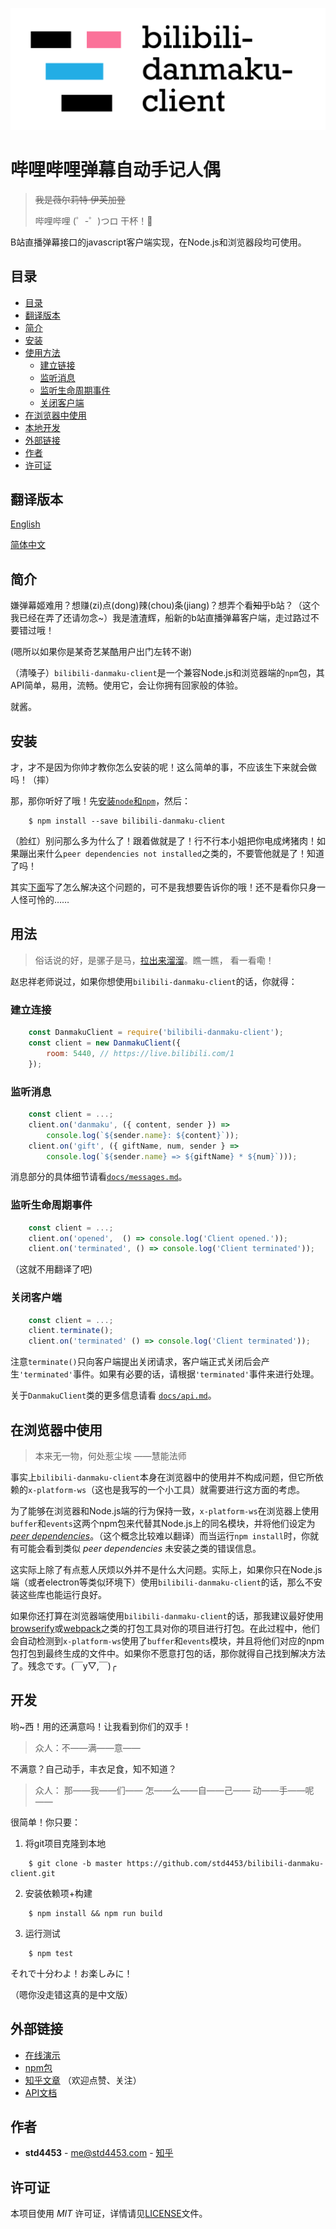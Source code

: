 ![Header image](/assets/header.svg)

# 哔哩哔哩弹幕自动手记人偶

> ~~我是薇尔莉特·伊芙加登~~
> 
> 哔哩哔哩 (゜-゜)つロ 干杯！🍻

B站直播弹幕接口的javascript客户端实现，在Node.js和浏览器段均可使用。

## 目录

- [目录](#目录)
- [翻译版本](#翻译版本)
- [简介](#简洁)
- [安装](#安装)
- [使用方法](#使用方法)
    - [建立链接](#建立连接)
    - [监听消息](#监听消息)
    - [监听生命周期事件](#监听生命周期事件)
    - [关闭客户端](#关闭客户端)
- [在浏览器中使用](#在浏览器中使用)
- [本地开发](#本地开发)
- [外部链接](#外部链接)
- [作者](#作者)
- [许可证](#许可证)

## 翻译版本

[English](https://github.com/std4453/bilibili-danmaku-client/blob/master/README.md)

[简体中文](https://github.com/std4453/bilibili-danmaku-client/blob/master/README.zh-cn.md)

## 简介

嫌弹幕姬难用？想赚(zi)点(dong)辣(chou)条(jiang)？想弄个看~~知乎~~b站？（这个我已经在弄了还请勿念~）我是渣渣辉，船新的b站直播弹幕客户端，走过路过不要错过哦！

(嗯所以如果你是某奇艺某酷用户出门左转不谢)

（清嗓子）`bilibili-danmaku-client`是一个兼容Node.js和浏览器端的`npm`包，其API简单，易用，流畅。使用它，会让你拥有回家般的体验。

就酱。

## 安装

才，才不是因为你帅才教你怎么安装的呢！这么简单的事，不应该生下来就会做吗！（摔）

那，那你听好了哦！先[安装`node`和`npm`](https://www.runoob.com/nodejs/nodejs-install-setup.html)，然后：

```console
    $ npm install --save bilibili-danmaku-client
```

（脸红）别问那么多为什么了！跟着做就是了！行不行本小姐把你电成烤猪肉！如果蹦出来什么`peer dependencies not installed`之类的，不要管他就是了！知道了吗！

其实[下面](#在浏览器中使用)写了怎么解决这个问题的，可不是我想要告诉你的哦！还不是看你只身一人怪可怜的……

## 用法

> 俗话说的好，是骡子是马，[拉出来溜溜](https://std4453.github.io/bilibili-danmaku-client)。瞧一瞧， 看一看嘞！

赵忠祥老师说过，如果你想使用`bilibili-danmaku-client`的话，你就得：

### 建立连接

```javascript
    const DanmakuClient = require('bilibili-danmaku-client');
    const client = new DanmakuClient({
        room: 5440, // https://live.bilibili.com/1
    });
```

### 监听消息

```javascript
    const client = ...;
    client.on('danmaku', ({ content, sender }) =>
        console.log(`${sender.name}: ${content}`));
    client.on('gift', ({ giftName, num, sender } =>
        console.log(`${sender.name} => ${giftName} * ${num}`)));
```

消息部分的具体细节请看[`docs/messages.md`](https://github.com/std4453/bilibili-danmaku-client/blob/master/docs/messages.zh-cn.md)。

### 监听生命周期事件

```javascript
    const client = ...;
    client.on('opened',  () => console.log('Client opened.'));
    client.on('terminated', () => console.log('Client terminated'));
```

（这就不用翻译了吧)

### 关闭客户端

```javascript
    const client = ...;
    client.terminate();
    client.on('terminated' () => console.log('Client terminated'));
```

注意`terminate()`只向客户端提出关闭请求，客户端正式关闭后会产生`'terminated'`事件。如果有必要的话，请根据`'terminated'`事件来进行处理。

关于`DanmakuClient`类的更多信息请看 [`docs/api.md`](https://github.com/std4453/bilibili-danmaku-client/blob/master/docs/api.zh-cn.md)。

## 在浏览器中使用

> 本来无一物，何处惹尘埃 ——慧能法师

事实上`bilibili-danmaku-client`本身在浏览器中的使用并不构成问题，但它所依赖的`x-platform-ws`（这也是我写的一个小工具）就需要进行这方面的考虑。

为了能够在浏览器和Node.js端的行为保持一致，`x-platform-ws`在浏览器上使用`buffer`和`events`这两个npm包来代替其Node.js上的同名模块，并将他们设定为[_peer dependencies_](https://nodejs.org/en/blog/npm/peer-dependencies/)。（这个概念比较难以翻译）而当运行`npm install`时，你就有可能会看到类似 _peer dependencies_ 未安装之类的错误信息。

这实际上除了有点惹人厌烦以外并不是什么大问题。实际上，如果你只在Node.js端（或者electron等类似环境下）使用`bilibili-danmaku-client`的话，那么不安装这些库也能运行良好。

如果你还打算在浏览器端使用`bilibili-danmaku-client`的话，那我建议最好使用[browserify](https://browserify.org/)或[webpack](https://webpack.js.org/)之类的打包工具对你的项目进行打包。在此过程中，他们会自动检测到`x-platform-ws`使用了`buffer`和`events`模块，并且将他们对应的npm包打包到最终生成的文件中。如果你不愿意打包的话，那你就得自己找到解决方法了。残念です。\(￣y▽,￣\)╭

## 开发

哟~西！用的还满意吗！让我看到你们的双手！
> 众人：不——满——意——

不满意？自己动手，丰衣足食，知不知道？
> 众人：
> 那——我——们——
> 怎——么——自——己——
> 动——手——呢——

很简单！你只要：

1. 将git项目克隆到本地

```console
    $ git clone -b master https://github.com/std4453/bilibili-danmaku-client.git
```

2. 安装依赖项+构建

```console
    $ npm install && npm run build
```

3. 运行测试

```console
    $ npm test
```

それで十分わよ！お楽しみに！

（嗯你没走错这真的是中文版）

## 外部链接

- [在线演示](https://std4453.github.io/bilibili-danmaku-client)
- [npm包](https://www.npmjs.com/package/bilibili-danmaku-client)
- [知乎文章](https://zhuanlan.zhihu.com/p/37874066) （欢迎点赞、关注）
- [API文档](https://github.com/std4453/bilibili-danmaku-client/blob/master/docs/api.zh-cn.md)

## 作者

- __std4453__ - [me@std4453.com](mailto:me@std4453.com) - [知乎](https://www.zhihu.com/people/std4453)

## 许可证

本项目使用 _MIT_ 许可证，详情请见[LICENSE](https://github.com/std4453/bilibili-danmaku-client/blob/master/LICENSE)文件。
